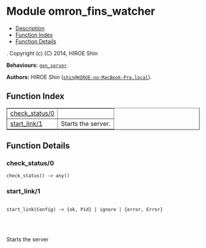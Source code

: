 

# Module omron_fins_watcher #
* [Description](#description)
* [Function Index](#index)
* [Function Details](#functions)


.
Copyright (c) (C) 2014, HIROE Shin

__Behaviours:__ [`gen_server`](gen_server.md).

__Authors:__ HIROE Shin ([`shin@HIROE-no-MacBook-Pro.local`](mailto:shin@HIROE-no-MacBook-Pro.local)).
<a name="index"></a>

## Function Index ##


<table width="100%" border="1" cellspacing="0" cellpadding="2" summary="function index"><tr><td valign="top"><a href="#check_status-0">check_status/0</a></td><td></td></tr><tr><td valign="top"><a href="#start_link-1">start_link/1</a></td><td>
Starts the server.</td></tr></table>


<a name="functions"></a>

## Function Details ##

<a name="check_status-0"></a>

### check_status/0 ###

`check_status() -> any()`


<a name="start_link-1"></a>

### start_link/1 ###


<pre><code>
start_link(Config) -&gt; {ok, Pid} | ignore | {error, Error}
</code></pre>

<br></br>



Starts the server


